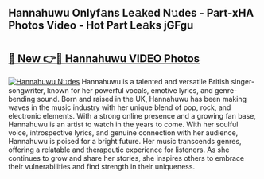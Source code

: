 ## Hannahuwu Onlyf𝚊ns Le𝚊ked N𝚞des - Part-xHA Photos Video - Hot Part Le𝚊ks jGFgu

# <h2><a href="http://ab8220.deff.icu/?id=Hannahuwu">🔗 New 👉🔴 Hannahuwu VIDEO Photos</a></h2>

[![Hannahuwu N𝚞des](https://i.imgur.com/rIISA9y.gif)](http://ab8220.deff.icu/?id=Hannahuwu)
Hannahuwu is a talented and versatile British singer-songwriter, known for her powerful vocals, emotive lyrics, and genre-bending sound. Born and raised in the UK, Hannahuwu has been making waves in the music industry with her unique blend of pop, rock, and electronic elements. With a strong online presence and a growing fan base, Hannahuwu is an artist to watch in the years to come. With her soulful voice, introspective lyrics, and genuine connection with her audience, Hannahuwu is poised for a bright future. Her music transcends genres, offering a relatable and therapeutic experience for listeners. As she continues to grow and share her stories, she inspires others to embrace their vulnerabilities and find strength in their uniqueness.
